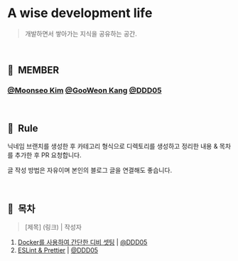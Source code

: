 # A wise development life

> 개발하면서 쌓아가는 지식을 공유하는 공간.

<br>

## 👥 &nbsp;MEMBER

### [@Moonseo Kim](https://github.com/anstjaos) [@GooWeon Kang](https://github.com/KangGooWeon) [@DDD05](https://github.com/ddd05)

<br>

## 📌 &nbsp;Rule

닉네임 브랜치를 생성한 후 카테고리 형식으로 디렉토리를 생성하고 정리한 내용 & 목차를 추가한 후 PR 요청합니다.

글 작성 방법은 자유이며 본인의 블로그 글을 연결해도 좋습니다.

<br>

## 🔖 &nbsp;목차

> [제목] (링크) | 작성자

1. [Docker를 사용하여 간단한 디비 셋팅](https://www.notion.so/donaldd/Docker-2a385060554b429aac487405550d11fc) | [@DDD05](https://github.com/ddd05)
2. [ESLint & Prettier](https://www.notion.so/donaldd/ESLint-Prettier-74c6bab84b8949f3adf45f05e885939f) | [@DDD05](https://github.com/ddd05)
